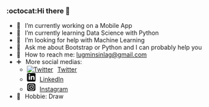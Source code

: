 ### :octocat:Hi there 👋
<!--
**luigiMinardi/luigiMinardi** is a ✨ _special_ ✨ repository because its `README.md` (this file) appears on your GitHub profile.
- 👯 I’m looking to collaborate on ...
-->

- 🔭⠀I’m currently working on a Mobile App
- 🌱⠀I’m currently learning Data Science with Python
- 🤔⠀I’m looking for help with Machine Learning
- 💬⠀Ask me about Bootstrap or Python and I can probably help you
- 📧⠀How to reach me: lugminsinlag@gmail.com
- ➕⠀More social medias: 
  * [![Twitter][1.1]][1]⠀[Twitter](https://twitter.com/lugmin)
  * [![LinkedIn][2.1]][2]⠀[LinkedIn](https://www.linkedin.com/in/lugmin)
  * [![Instagram][3.1]][3]⠀[Instagram](https://www.instagram.com/lugmin_)
- 🎨⠀Hobbie: Draw

<!-- social media logos -->

[1.1]: https://i.imgur.com/wWzX9uB.png
[2.1]: https://raw.githubusercontent.com/luigiMinardi/gitsocial/master/assets/icons%20without%20padding/linkedin.png
[3.1]: https://raw.githubusercontent.com/luigiMinardi/gitsocial/master/assets/icons%20without%20padding/instagram.png

<!-- social media accounts -->
[1]: https://twitter.com/lugmin
[2]: https://www.linkedin.com/in/lugmin
[3]: https://www.instagram.com/lugmin_

<!-- Grab your social icons from https://github.com/carlsednaoui/gitsocial -->
